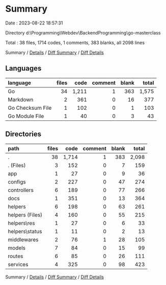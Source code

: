 # Summary

Date : 2023-08-22 18:57:31

Directory d:\\Programming\\Webdev\\BackendProgramming\\go-masterclass

Total : 38 files,  1714 codes, 1 comments, 383 blanks, all 2098 lines

Summary / [Details](details.md) / [Diff Summary](diff.md) / [Diff Details](diff-details.md)

## Languages
| language | files | code | comment | blank | total |
| :--- | ---: | ---: | ---: | ---: | ---: |
| Go | 34 | 1,211 | 1 | 363 | 1,575 |
| Markdown | 2 | 361 | 0 | 16 | 377 |
| Go Checksum File | 1 | 102 | 0 | 1 | 103 |
| Go Module File | 1 | 40 | 0 | 3 | 43 |

## Directories
| path | files | code | comment | blank | total |
| :--- | ---: | ---: | ---: | ---: | ---: |
| . | 38 | 1,714 | 1 | 383 | 2,098 |
| . (Files) | 3 | 152 | 0 | 7 | 159 |
| app | 1 | 27 | 0 | 9 | 36 |
| configs | 2 | 227 | 0 | 47 | 274 |
| controllers | 6 | 189 | 0 | 77 | 266 |
| docs | 1 | 351 | 0 | 13 | 364 |
| helpers | 6 | 198 | 0 | 63 | 261 |
| helpers (Files) | 4 | 160 | 0 | 55 | 215 |
| helpers\\res | 1 | 27 | 0 | 6 | 33 |
| helpers\\status | 1 | 11 | 0 | 2 | 13 |
| middlewares | 2 | 76 | 1 | 28 | 105 |
| models | 7 | 84 | 0 | 15 | 99 |
| routes | 6 | 85 | 0 | 26 | 111 |
| services | 4 | 325 | 0 | 98 | 423 |

Summary / [Details](details.md) / [Diff Summary](diff.md) / [Diff Details](diff-details.md)